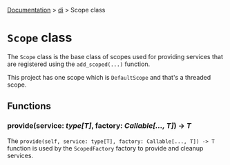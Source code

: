 [Documentation](/docs/documentation.md) > [di](/docs/di/module.md) > Scope class

# `Scope` class

The `Scope` class is the base class of scopes used for providing services that are registered using the `add_scoped(...)` function.

This project has one scope which is `DefaultScope` and that's a threaded scope.

## Functions

### provide(service: _type[T]_, factory: _Callable[..., T]_) -> _T_

The `provide(self, service: type[T], factory: Callable[..., T]) -> T` function is used by the `ScopedFactory` factory to provide and cleanup services.